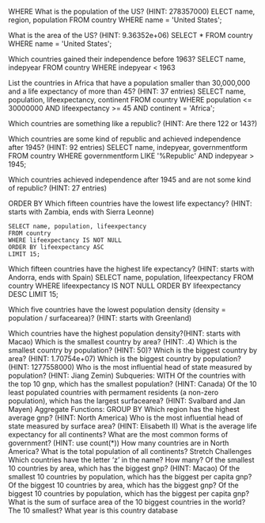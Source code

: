 WHERE
What is the population of the US? (HINT: 278357000)
    ELECT name, region, population
    FROM country 
    WHERE name = 'United States';

What is the area of the US? (HINT: 9.36352e+06)
    SELECT * 
    FROM country 
    WHERE name = 'United States';

Which countries gained their independence before 1963?
    SELECT name, indepyear
    FROM country 
    WHERE indepyear < 1963

List the countries in Africa that have a population smaller than 30,000,000 and a life 
expectancy of more than 45? (HINT: 37 entries)
    SELECT name, population, lifeexpectancy, continent
    FROM country
    WHERE population <= 30000000 
    AND lifeexpectancy >= 45
    AND continent = 'Africa';

Which countries are something like a republic? (HINT: Are there 122 or 143?)



Which countries are some kind of republic and achieved independence after 1945? (HINT: 92 entries)
    SELECT name, indepyear, governmentform
    FROM country
    WHERE governmentform
    LIKE '%Republic'
    AND indepyear > 1945;


Which countries achieved independence after 1945 and are not some kind of republic? (HINT: 27 entries)


ORDER BY
Which fifteen countries have the lowest life expectancy? (HINT: starts with Zambia, ends with Sierra Leonne)

    SELECT name, population, lifeexpectancy
    FROM country 
    WHERE lifeexpectancy IS NOT NULL
    ORDER BY lifeexpectancy ASC
    LIMIT 15;

Which fifteen countries have the highest life expectancy? (HINT: starts with Andorra, ends with Spain)
    SELECT name, population, lifeexpectancy
    FROM country 
    WHERE lifeexpectancy IS NOT NULL
    ORDER BY lifeexpectancy DESC
    LIMIT 15;

Which five countries have the lowest population density (density = population / surfacearea)? (HINT: starts with Greenland)



Which countries have the highest population density?(HINT: starts with Macao)
Which is the smallest country by area? (HINT: .4)
Which is the smallest country by population? (HINT: 50)?
Which is the biggest country by area? (HINT: 1.70754e+07)
Which is the biggest country by population? (HINT: 1277558000)
Who is the most influential head of state measured by population? (HINT: Jiang Zemin)
Subqueries: WITH
Of the countries with the top 10 gnp, which has the smallest population? (HINT: Canada)
Of the 10 least populated countries with permament residents (a non-zero population), which has the largest surfacearea? (HINT: Svalbard and Jan Mayen)
Aggregate Functions: GROUP BY
Which region has the highest average gnp? (HINT: North America)
Who is the most influential head of state measured by surface area? (HINT: Elisabeth II)
What is the average life expectancy for all continents?
What are the most common forms of government? (HINT: use count(*))
How many countries are in North America?
What is the total population of all continents?
Stretch Challenges
Which countries have the letter ‘z’ in the name? How many?
Of the smallest 10 countries by area, which has the biggest gnp? (HINT: Macao)
Of the smallest 10 countries by population, which has the biggest per capita gnp?
Of the biggest 10 countries by area, which has the biggest gnp?
Of the biggest 10 countries by population, which has the biggest per capita gnp?
What is the sum of surface area of the 10 biggest countries in the world? The 10 smallest?
What year is this country database